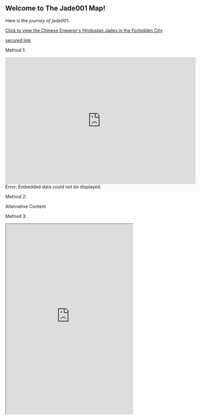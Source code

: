 ## Welcome to The Jade001 Map!

Here is the *journey of jade001*.

[Click to view the Chinese Emperor's Hindustan Jades in the Forbidden City](https://thefcmapsearchsample.netlify.app/)

<div>
      <p><a href="https://htmltesttt.netlify.app">secured link</a></p>
</div>

Method 1:

<object data="https://htmltesttt.netlify.app" width="600" height="400">
    <embed src="https://htmltesttt.netlify.app" width="600" height="400"> </embed>
    Error: Embedded data could not be displayed.
</object>

Method 2:

<object data="https://htmltesttt.netlify.app"
width="600"
height="400"
type="text/html">
    Alternative Content
</object>

Method 3:
<iframe src="https://htmltesttt.netlify.app" height="600" width="400"></iframe)
